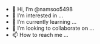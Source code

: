 - 👋 Hi, I’m @namsoo5498
- 👀 I’m interested in ...
- 🌱 I’m currently learning ...
- 💞️ I’m looking to collaborate on ...
- 📫 How to reach me ...

<!---
namsoo5498/namsoo5498 is a ✨ special ✨ repository because its `README.md` (this file) appears on your GitHub profile.
You can click the Preview link to take a look at your changes.
--->

